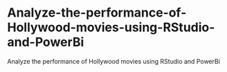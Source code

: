 # Analyze-the-performance-of-Hollywood-movies-using-RStudio-and-PowerBi
Analyze the performance of Hollywood movies using RStudio and PowerBi
